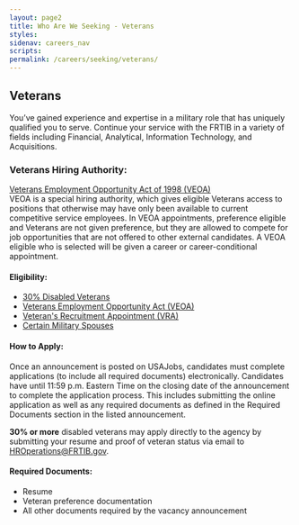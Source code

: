 ```yaml
---
layout: page2
title: Who Are We Seeking - Veterans
styles:
sidenav: careers_nav
scripts:
permalink: /careers/seeking/veterans/
---
```


## Veterans

<p>  
You’ve gained experience and expertise in a military role that has uniquely qualified you to serve. Continue your service with the FRTIB in a variety of fields including Financial, Analytical, Information Technology, and Acquisitions.
</p>

### Veterans Hiring Authority:
<a class="external_link" href="https://www.usajobs.gov/help/working-in-government/unique-hiring-paths/veterans/veoa/#:~:text=VEOA%20is%20a%20special%20hiring,to%20current%20competitive%20service%20employees" target="_blank" rel="noopener">Veterans Employment Opportunity Act of 1998 (VEOA)</a><br>
VEOA is a special hiring authority, which gives eligible Veterans access to positions that otherwise may have only been available to current competitive service employees. In VEOA appointments, preference eligible and Veterans are not given preference, but they are allowed to compete for job opportunities that are not offered to other external candidates. A VEOA eligible who is selected will be given a career or career-conditional appointment.

#### Eligibility:
<ul class="usa-list">
<li><a class="external_link" href="https://www.fedshirevets.gov/job/shav/index.aspx" target="_blank" rel="noopener">30% Disabled Veterans</a></li>
<li><a class="external_link" href="https://www.fedshirevets.gov/job/shav/index.aspx" target="_blank" rel="noopener">Veterans Employment Opportunity Act (VEOA)</a></li>
<li><a class="external_link" href="https://www.fedshirevets.gov/job/shav/index.aspx" target="_blank" rel="noopener">Veteran's Recruitment Appointment (VRA)</a></li>
<li><a class="external_link" href="https://www.fedshirevets.gov/job/shams/index.aspx" target="_blank" rel="noopener">Certain Military Spouses</a></li>
</ul>

#### How to Apply:
Once an announcement is posted on USAJobs, candidates must complete applications (to include all required documents) electronically. Candidates have until 11:59 p.m. Eastern Time on the closing date of the announcement to complete the application process. This includes submitting the online application as well as any required documents as defined in the Required Documents section in the listed announcement.

<b>30% or more</b> disabled veterans may apply directly to the agency by submitting your resume and proof of veteran status via email to <a href="mailto:HROperations@frtib.gov?subject=30% Disabled Veterans Vacancy" target="_blank" rel="noopener">HROperations@FRTIB.gov</a>.

#### Required Documents:
<ul class="usa-list">
<li>Resume</li>
<li>Veteran preference documentation</li>
<li>All other documents required by the vacancy announcement</li>
</ul>

<!-- CONTENT END -->
